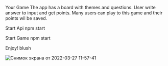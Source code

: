 Your Game
The app has a board with themes and questions. User write answer to input and get points. Many users can play to this game and their points wil be saved.

Start Api
npm start

Start Game
npm start

Enjoy! blush

![Снимок экрана от 2022-03-27 11-57-41](https://user-images.githubusercontent.com/72496042/160274356-5421f4e8-b700-4f6b-9f39-1f2ddd8d82c8.png)
